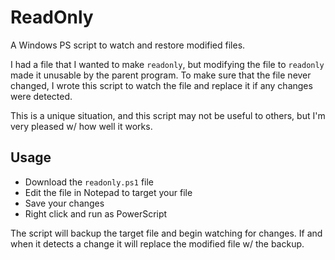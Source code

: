 # ReadOnly

A Windows PS script to watch and restore modified files.

I had a file that I wanted to make ``readonly``, but modifying the file to ``readonly`` made it unusable by the parent program.  To make sure that the file never changed, I wrote this script to watch the file and replace it if any changes were detected.

This is a unique situation, and this script may not be useful to others, but I'm very pleased w/ how well it works.

## Usage

- Download the ``readonly.ps1`` file
- Edit the file in Notepad to target your file
- Save your changes
- Right click and run as PowerScript

The script will backup the target file and begin watching for changes.  If and when it detects a change it will replace the modified file w/ the backup.